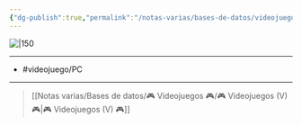 ```yaml
---
{"dg-publish":true,"permalink":"/notas-varias/bases-de-datos/videojuegos/v-rising-lords/"}
---
```



![|150](https://images.igdb.com/igdb/image/upload/t_cover_big/co2ma0.jpg)

---

- #videojuego/PC 

---

> [[Notas varias/Bases de datos/🎮 Videojuegos 🎮/🎮 Videojuegos (V) 🎮\|🎮 Videojuegos (V) 🎮]]